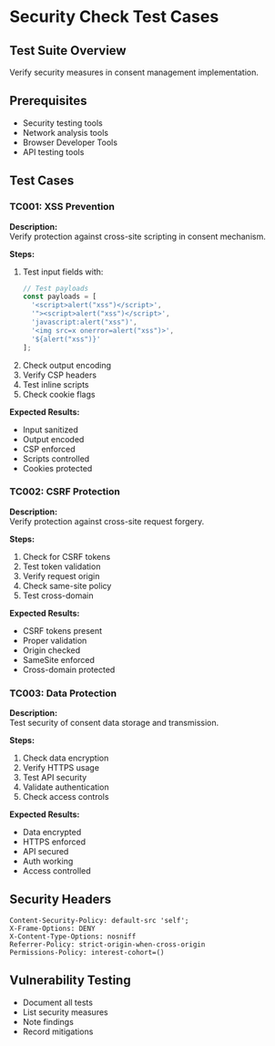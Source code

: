 # Security Check Test Cases

## Test Suite Overview
Verify security measures in consent management implementation.

## Prerequisites
* Security testing tools
* Network analysis tools
* Browser Developer Tools
* API testing tools

## Test Cases

### TC001: XSS Prevention
**Description:**  
Verify protection against cross-site scripting in consent mechanism.

**Steps:**
1. Test input fields with:
   ```javascript
   // Test payloads
   const payloads = [
     '<script>alert("xss")</script>',
     '"><script>alert("xss")</script>',
     'javascript:alert("xss")',
     '<img src=x onerror=alert("xss")>',
     '${alert("xss")}'
   ];
   ```
2. Check output encoding
3. Verify CSP headers
4. Test inline scripts
5. Check cookie flags

**Expected Results:**
- Input sanitized
- Output encoded
- CSP enforced
- Scripts controlled
- Cookies protected

### TC002: CSRF Protection
**Description:**  
Verify protection against cross-site request forgery.

**Steps:**
1. Check for CSRF tokens
2. Test token validation
3. Verify request origin
4. Check same-site policy
5. Test cross-domain

**Expected Results:**
- CSRF tokens present
- Proper validation
- Origin checked
- SameSite enforced
- Cross-domain protected

### TC003: Data Protection
**Description:**  
Test security of consent data storage and transmission.

**Steps:**
1. Check data encryption
2. Verify HTTPS usage
3. Test API security
4. Validate authentication
5. Check access controls

**Expected Results:**
- Data encrypted
- HTTPS enforced
- API secured
- Auth working
- Access controlled

## Security Headers
```http
Content-Security-Policy: default-src 'self';
X-Frame-Options: DENY
X-Content-Type-Options: nosniff
Referrer-Policy: strict-origin-when-cross-origin
Permissions-Policy: interest-cohort=()
```

## Vulnerability Testing
* Document all tests
* List security measures
* Note findings
* Record mitigations